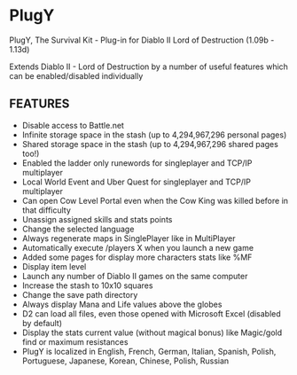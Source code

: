 # PlugY
PlugY, The Survival Kit - Plug-in for Diablo II Lord of Destruction (1.09b - 1.13d)

Extends Diablo II - Lord of Destruction by a number of useful features which can be enabled/disabled individually

## FEATURES
* Disable access to Battle.net
* Infinite storage space in the stash (up to 4,294,967,296 personal pages)
* Shared storage space in the stash (up to 4,294,967,296 shared pages too!)
* Enabled the ladder only runewords for singleplayer and TCP/IP multiplayer
* Local World Event and Uber Quest for singleplayer and TCP/IP multiplayer
* Can open Cow Level Portal even when the Cow King was killed before in that difficulty
* Unassign assigned skills and stats points
* Change the selected language
* Always regenerate maps in SinglePlayer like in MultiPlayer
* Automatically execute /players X when you launch a new game
* Added some pages for display more characters stats like %MF
* Display item level
* Launch any number of Diablo II games on the same computer
* Increase the stash to 10x10 squares
* Change the save path directory
* Always display Mana and Life values above the globes
* D2 can load all files, even those opened with Microsoft Excel (disabled by default)
* Display the stats current value (without magical bonus) like Magic/gold find or maximum resistances
* PlugY is localized in English, French, German, Italian, Spanish, Polish, Portuguese, Japanese, Korean, Chinese, Polish, Russian
